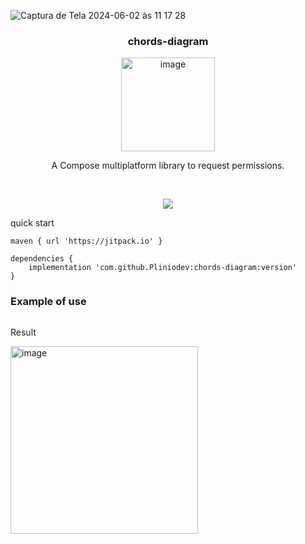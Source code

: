 
![Captura de Tela 2024-06-02 às 11 17 28]()




<div align="center">
    <h3>
      chords-diagram  
    </h3>
<img width="150" alt="image" src="https://github.com/Pliniodev/heimdall/assets/50078639/814649c7-2b8e-4ab4-9c87-cf0885c81ff8">

A Compose multiplatform library to request permissions.

<br>


[![](https://jitpack.io/v/Pliniodev/chords-diagram.svg)](https://jitpack.io/#Pliniodev/chords-diagram)
    
</div>


quick start

```
maven { url 'https://jitpack.io' }
```
```
dependencies {
    implementation 'com.github.Pliniodev:chords-diagram:version'
}
```

<h3>Example of use</h3>

```

```

Result

<img width="300" alt="image" src="">
